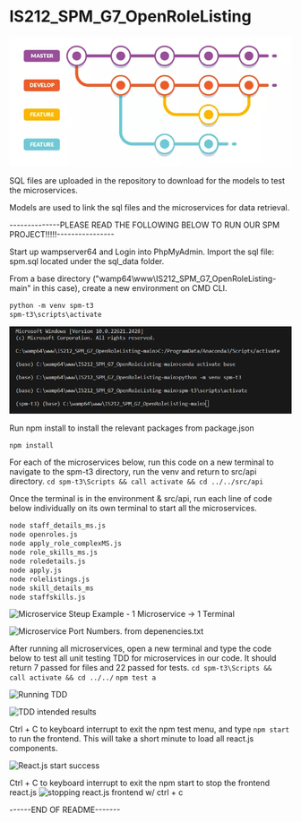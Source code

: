 # IS212_SPM_G7_OpenRoleListing

![branch structure](img/gitbranch.png)


SQL files are uploaded in the repository to download for the models to test the microservices.

Models are used to link the sql files and the microservices for data retrieval.


--------------PLEASE READ THE FOLLOWING BELOW TO RUN OUR SPM PROJECT!!!!!----------------

Start up wampserver64 and Login into PhpMyAdmin. Import the sql file: spm.sql located under the sql_data folder.


From a base directory ("wamp64\www\IS212_SPM_G7_OpenRoleListing-main" in this case), create a new environment on CMD CLI.
```
python -m venv spm-t3
spm-t3\scripts\activate
```
![Create new environment](/img/create_new_environment.png)


Run npm install to install the relevant packages from package.json
```
npm install
```

For each of the microservices below, run this code on a new terminal to navigate to the spm-t3 directory, run the venv and return to src/api directory. 
```cd spm-t3\Scripts && call activate && cd ../../src/api``` 

Once the terminal is in the environment & src/api, run each line of code below individually on its own terminal to start all the microservices. 
```
node staff_details_ms.js
node openroles.js
node apply_role_complexMS.js
node role_skills_ms.js
node roledetails.js
node apply.js
node rolelistings.js
node skill_details_ms
node staffskills.js
```

![Microservice Steup Example - 1 Microservice -> 1 Terminal](/img/microservice_setup.png)

![Microservice Port Numbers. from depenencies.txt](/img/ms_port_numbers.png)


After running all microservices, open a new terminal and type the code below to test all unit testing TDD for microservices in our code. It should return 7 passed for files and 22 passed for tests.
```cd spm-t3\Scripts && call activate && cd ../../```
```npm test a```

![Running TDD](/img/TDD_testing.png)

![TDD intended results](/img/TDD_results.png)


Ctrl + C to keyboard interrupt to exit the npm test menu, and type ```npm start``` to run the frontend.
This will take a short minute to load all react.js components.


![React.js start success](/img/npm_start_success.png)


Ctrl + C to keyboard interrupt to exit the npm start to stop the frontend react.js
![stopping react.js frontend w/ ctrl + c](/img/npm_start_stop_process.png)



------END OF README-------

